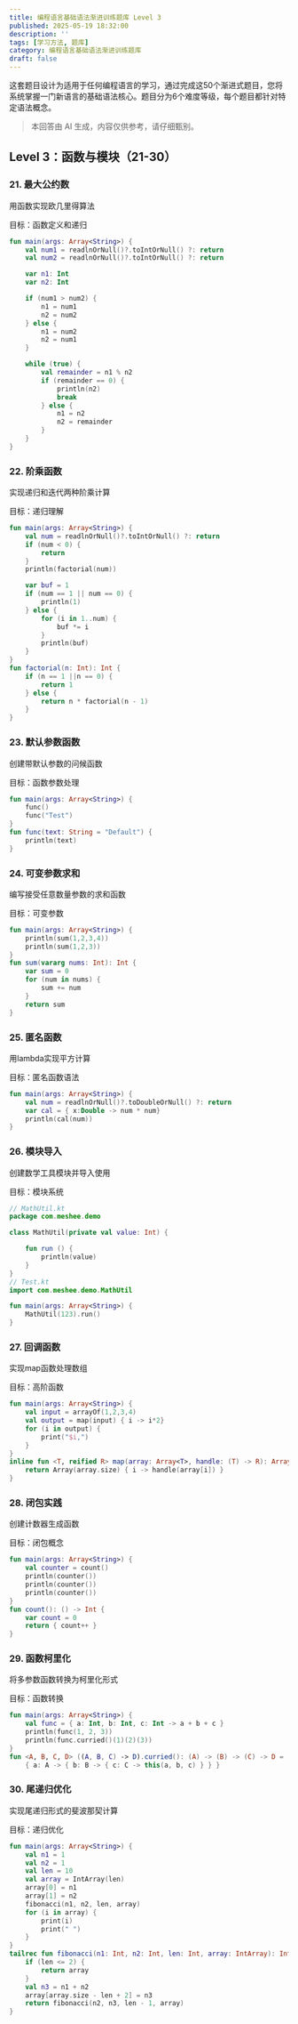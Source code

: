 ```yaml
---
title: 编程语言基础语法渐进训练题库 Level 3
published: 2025-05-19 18:32:00
description: ''
tags: [学习方法, 题库]
category: 编程语言基础语法渐进训练题库
draft: false
---
```

这套题目设计为适用于任何编程语言的学习，通过完成这50个渐进式题目，您将系统掌握一门新语言的基础语法核心。题目分为6个难度等级，每个题目都针对特定语法概念。
> 本回答由 AI 生成，内容仅供参考，请仔细甄别。
## Level 3：函数与模块（21-30）
### 21. 最大公约数
用函数实现欧几里得算法

目标：函数定义和递归
```kotlin
fun main(args: Array<String>) {
    val num1 = readlnOrNull()?.toIntOrNull() ?: return
    val num2 = readlnOrNull()?.toIntOrNull() ?: return

    var n1: Int
    var n2: Int

    if (num1 > num2) {
        n1 = num1
        n2 = num2
    } else {
        n1 = num2
        n2 = num1
    }

    while (true) {
        val remainder = n1 % n2
        if (remainder == 0) {
            println(n2)
            break
        } else {
            n1 = n2
            n2 = remainder
        }
    }
}
```

### 22. 阶乘函数
实现递归和迭代两种阶乘计算

目标：递归理解
```kotlin
fun main(args: Array<String>) {
    val num = readlnOrNull()?.toIntOrNull() ?: return
    if (num < 0) {
        return
    }
    println(factorial(num))

    var buf = 1
    if (num == 1 || num == 0) {
        println(1)
    } else {
        for (i in 1..num) {
            buf *= i
        }
        println(buf)
    }
}
fun factorial(n: Int): Int {
    if (n == 1 ||n == 0) {
        return 1
    } else {
        return n * factorial(n - 1)
    }
}
```

### 23. 默认参数函数
创建带默认参数的问候函数

目标：函数参数处理
```kotlin
fun main(args: Array<String>) {
    func()
    func("Test")
}
fun func(text: String = "Default") {
    println(text)
}
```

### 24. 可变参数求和
编写接受任意数量参数的求和函数

目标：可变参数
```kotlin
fun main(args: Array<String>) {
    println(sum(1,2,3,4))
    println(sum(1,2,3))
}
fun sum(vararg nums: Int): Int {
    var sum = 0
    for (num in nums) {
        sum += num
    }
    return sum
}
```

### 25. 匿名函数
用lambda实现平方计算

目标：匿名函数语法
```kotlin
fun main(args: Array<String>) {
    val num = readlnOrNull()?.toDoubleOrNull() ?: return
    var cal = { x:Double -> num * num}
    println(cal(num))
}
```

### 26. 模块导入
创建数学工具模块并导入使用

目标：模块系统
```kotlin
// MathUtil.kt
package com.meshee.demo

class MathUtil(private val value: Int) {

    fun run () {
        println(value)
    }
}
// Test.kt
import com.meshee.demo.MathUtil

fun main(args: Array<String>) {
    MathUtil(123).run()
}
```

### 27. 回调函数
实现map函数处理数组

目标：高阶函数
```kotlin
fun main(args: Array<String>) {
    val input = arrayOf(1,2,3,4)
    val output = map(input) { i -> i*2}
    for (i in output) {
        print("$i,")
    }
}
inline fun <T, reified R> map(array: Array<T>, handle: (T) -> R): Array<R> {
    return Array(array.size) { i -> handle(array[i]) }
}
```

### 28. 闭包实践
创建计数器生成函数

目标：闭包概念
```kotlin
fun main(args: Array<String>) {
    val counter = count()
    println(counter())
    println(counter())
    println(counter())
}
fun count(): () -> Int {
    var count = 0
    return { count++ }
}
```

### 29. 函数柯里化
将多参数函数转换为柯里化形式

目标：函数转换
```kotlin
fun main(args: Array<String>) {
    val func = { a: Int, b: Int, c: Int -> a + b + c }
    println(func(1, 2, 3))
    println(func.curried()(1)(2)(3))
}
fun <A, B, C, D> ((A, B, C) -> D).curried(): (A) -> (B) -> (C) -> D =
    { a: A -> { b: B -> { c: C -> this(a, b, c) } } }
```

### 30. 尾递归优化
实现尾递归形式的斐波那契计算

目标：递归优化
```kotlin
fun main(args: Array<String>) {
    val n1 = 1
    val n2 = 1
    val len = 10
    val array = IntArray(len)
    array[0] = n1
    array[1] = n2
    fibonacci(n1, n2, len, array)
    for (i in array) {
        print(i)
        print(" ")
    }
}
tailrec fun fibonacci(n1: Int, n2: Int, len: Int, array: IntArray): IntArray {
    if (len <= 2) {
        return array
    }
    val n3 = n1 + n2
    array[array.size - len + 2] = n3
    return fibonacci(n2, n3, len - 1, array)
}
```